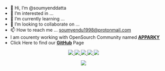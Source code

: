 - 👋 Hi, I’m @soumyenddatta
- 👀 I’m interested in ...
- 🌱 I’m currently learning ...
- 💞️ I’m looking to collaborate on ...
- 📫 How to reach me ... soumyendu1998@protonmail.com
- I am courenty working with OpenSourch Community named [__APPARKY__](https://apparky.vercel.app/)
- Click Here to find our [__GitHub__](https://github.com/Apparky) Page

<!---
soumyenddatta/soumyenddatta is a ✨ special ✨ repository because its `README.md` (this file) appears on your GitHub profile.
You can click the Preview link to take a look at your changes.
--->


<p align="center">
  <a href="https://github.com/Apparky">
    <img src="http://github-profile-summary-cards.vercel.app/api/cards/profile-details?username=Apparky&theme=dracula" />
  </a>
  <a href="https://github.com/Apparky">
    <img src="https://github-readme-streak-stats.herokuapp.com/?user=Apparky&hide_border=true&card_width=338&theme=tokyonight" />
  </a>
  <a href="https://github.com/Apparky">
    <img src="http://github-profile-summary-cards.vercel.app/api/cards/stats?username=Apparky&theme=dark" />
  </a>
  <a href="https://github.com/Apparky">
    <img src="https://github-readme-stats.vercel.app/api/top-langs/?username=Apparky&langs_count=20&exclude_repo=&hide=jupyter%20notebook,vim%20script,cmake,makefile,batchfile,emacs%20lisp,css,html&layout=pie&card_width=699&hide_border=true&theme=highcontrast" />
  </a>
    <a href="https://github.com/Apparky">
    <img src="https://github-readme-stats.vercel.app/api/top-langs/?username=Apparky&langs_count=20&exclude_repo=&hide=jupyter%20notebook,vim%20script,cmake,makefile,batchfile,emacs%20lisp,css,html&layout=normal&card_width=699&hide_border=true&theme=shades-of-purple" />
  </a>


</p>


<p align="center">
  <a href="https://github.com/Apparky">
    <img src="https://komarev.com/ghpvc/?username=Apparky&color=blue&style=flat)" />
  </a>
</p>


